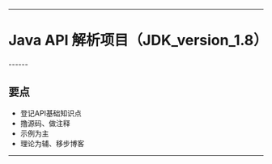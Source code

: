 ------
# Java API 解析项目（JDK_version_1.8）

------　　

## 要点
- 登记API基础知识点
- 撸源码、做注释
- 示例为主
- 理论为辅、移步博客


------
